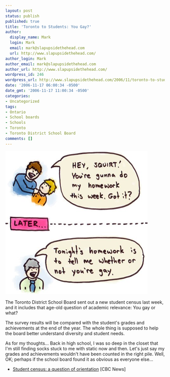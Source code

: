 ```yaml
---
layout: post
status: publish
published: true
title: 'Toronto to Students: You Gay?'
author:
  display_name: Mark
  login: Mark
  email: mark@slapupsidethehead.com
  url: http://www.slapupsidethehead.com/
author_login: Mark
author_email: mark@slapupsidethehead.com
author_url: http://www.slapupsidethehead.com/
wordpress_id: 246
wordpress_url: http://www.slapupsidethehead.com/2006/11/toronto-to-students/
date: '2006-11-17 06:00:34 -0500'
date_gmt: '2006-11-17 11:00:34 -0500'
categories:
- Uncategorized
tags:
- Ontario
- School boards
- Schools
- Toronto
- Toronto District School Board
comments: []
---
```

![School Census](/wp-content/media/2006/11/school_census.jpg)

The Toronto District School Board sent out a new student census last week, and it includes that age-old question of academic relevance: You gay or what?

The survey results will be compared with the student's grades and achievements at the end of the year. The whole thing is supposed to help the board better understand diversity and student needs.

As for my thoughts... Back in high school, I was so deep in the closet that I'm still finding socks stuck to me with static now and then. Let's just say my grades and achievements wouldn't have been counted in the right pile. Well, OK; perhaps if the school board found it as obvious as everyone else...

- [Student census: a question of orientation](http://www.cbc.ca/canada/toronto/story/2006/11/06/census-toronto.html) [CBC News]
